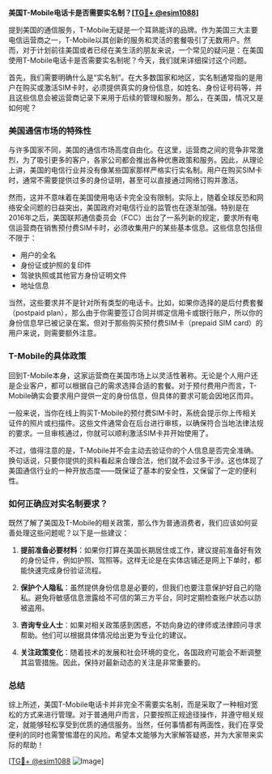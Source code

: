 **美国T-Mobile电话卡是否需要实名制？[[TG💪+ @esim1088](https://t.me/s/esim1088)]**

提到美国的通信服务，T-Mobile无疑是一个耳熟能详的品牌。作为美国三大主要电信运营商之一，T-Mobile以其创新的服务和灵活的套餐吸引了无数用户。然而，对于计划前往美国或者已经在美生活的朋友来说，一个常见的疑问是：在美国使用T-Mobile电话卡是否需要实名制呢？今天，我们就来详细探讨这个问题。

首先，我们需要明确什么是“实名制”。在大多数国家和地区，实名制通常指的是用户在购买或激活SIM卡时，必须提供真实的身份信息，如姓名、身份证号码等，并且这些信息会被运营商记录下来用于后续的管理和服务。那么，在美国，情况又是如何呢？

### 美国通信市场的特殊性

与许多国家不同，美国的通信市场高度自由化。在这里，运营商之间的竞争非常激烈，为了吸引更多的客户，各家公司都会推出各种优惠政策和服务。因此，从理论上讲，美国的电信行业并没有像某些国家那样严格实行实名制。用户在购买SIM卡时，通常不需要提供过多的身份证明，甚至可以直接通过网络订购并激活。

然而，这并不意味着在美国使用电话卡完全没有限制。实际上，随着全球反恐和网络安全问题的日益突出，美国政府对电信行业的监管也在逐渐加强。特别是在2016年之后，美国联邦通信委员会（FCC）出台了一系列新的规定，要求所有电信运营商在销售预付费SIM卡时，必须收集用户的某些基本信息。这些信息包括但不限于：

- 用户的全名
- 身份证或护照的复印件
- 驾驶执照或其他官方身份证明文件
- 地址信息

当然，这些要求并不是针对所有类型的电话卡。比如，如果你选择的是后付费套餐（postpaid plan），那么由于你需要签订合同并绑定信用卡或银行账户，所以你的身份信息早已被记录在案。但对于那些购买预付费SIM卡（prepaid SIM card）的用户来说，则需要额外注意。

### T-Mobile的具体政策

回到T-Mobile本身，这家运营商在美国市场上以灵活性著称。无论是个人用户还是企业客户，都可以根据自己的需求选择合适的套餐。对于预付费用户而言，T-Mobile确实会要求用户提供一定的身份信息，但具体的要求可能会因地区而异。

一般来说，当你在线上购买T-Mobile的预付费SIM卡时，系统会提示你上传相关证件的照片或扫描件。这些文件通常会在后台进行审核，以确保符合当地法律法规的要求。一旦审核通过，你就可以顺利激活SIM卡并开始使用了。

不过，值得注意的是，T-Mobile并不会主动去验证你的个人信息是否完全准确。换句话说，只要你提供的资料看起来合理合法，他们就不会过多干涉。这也体现了美国通信行业的一种开放态度——既保证了基本的安全性，又保留了一定的便利性。

### 如何正确应对实名制要求？

既然了解了美国及T-Mobile的相关政策，那么作为普通消费者，我们应该如何妥善处理这些问题呢？以下是一些建议：

1. **提前准备必要材料**：如果你打算在美国长期居住或工作，建议提前准备好有效的身份证件，例如护照、驾照等。这样无论是在实体店铺还是网上下单时，都能快速完成身份验证流程。

2. **保护个人隐私**：虽然提供身份信息是必要的，但我们也要注意保护好自己的隐私。避免将敏感信息泄露给不可信的第三方平台，同时定期检查账户状态以防被盗用。

3. **咨询专业人士**：如果对相关政策感到困惑，不妨向身边的律师或法律顾问寻求帮助。他们可以根据具体情况给出更为专业化的建议。

4. **关注政策变化**：随着技术的发展和社会环境的变化，各国政府可能会不断调整其监管措施。因此，保持对最新动态的关注是非常重要的。

### 总结

综上所述，美国T-Mobile电话卡并非完全不需要实名制，而是采取了一种相对宽松的方式来进行管理。对于普通用户而言，只要按照正规途径操作，并遵守相关规定，就能够轻松享受到优质的通信服务。当然，任何事情都有两面性，我们在享受便利的同时也需警惕潜在的风险。希望本文能够为大家解答疑惑，并为大家带来实际的帮助！

[[TG💪+ @esim1088](https://t.me/s/esim1088) ![Image](https://i.postimg.cc/4NQfJmqS/Snipaste-2025-05-13-00-14-12.png)]